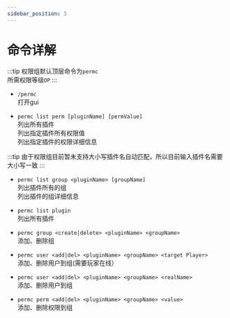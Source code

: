```yaml
---
sidebar_position: 3
---
```


# 命令详解

:::tip
权限组默认顶层命令为`permc`  
所需权限等级`OP`
:::

- `/permc`  
    打开gui

- `permc list perm [pluginName] [permValue]`          
    列出所有插件  
    列出指定插件所有权限值  
    列出指定插件的权限详细信息  

:::tip
由于权限组目前暂未支持大小写插件名自动匹配，所以目前输入插件名需要大小写一致
:::

- `permc list group <pluginName> [groupName]`  
    列出插件所有的组  
    列出插件的组详细信息
    
- `permc list plugin`  
    列出所有插件  
    

- `permc group <create|delete> <pluginName> <groupName>`  
    添加、删除组
    
- `permc user <add|del> <pluginName> <groupName> <target Player>`   
    添加、删除用户到组(需要玩家在线）
    
- `permc user <add|del> <pluginName> <groupName> <realName>`   
    添加、删除用户到组
    
- `permc perm <add|del> <pluginName> <groupName> <value>`   
    添加、删除权限到组